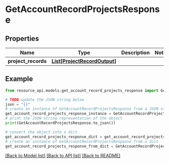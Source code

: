 # GetAccountRecordProjectsResponse


## Properties

Name | Type | Description | Notes
------------ | ------------- | ------------- | -------------
**project_records** | [**List[ProjectRecordOutput]**](ProjectRecordOutput.md) |  | 

## Example

```python
from resource_api.models.get_account_record_projects_response import GetAccountRecordProjectsResponse

# TODO update the JSON string below
json = "{}"
# create an instance of GetAccountRecordProjectsResponse from a JSON string
get_account_record_projects_response_instance = GetAccountRecordProjectsResponse.from_json(json)
# print the JSON string representation of the object
print(GetAccountRecordProjectsResponse.to_json())

# convert the object into a dict
get_account_record_projects_response_dict = get_account_record_projects_response_instance.to_dict()
# create an instance of GetAccountRecordProjectsResponse from a dict
get_account_record_projects_response_from_dict = GetAccountRecordProjectsResponse.from_dict(get_account_record_projects_response_dict)
```
[[Back to Model list]](../README.md#documentation-for-models) [[Back to API list]](../README.md#documentation-for-api-endpoints) [[Back to README]](../README.md)


